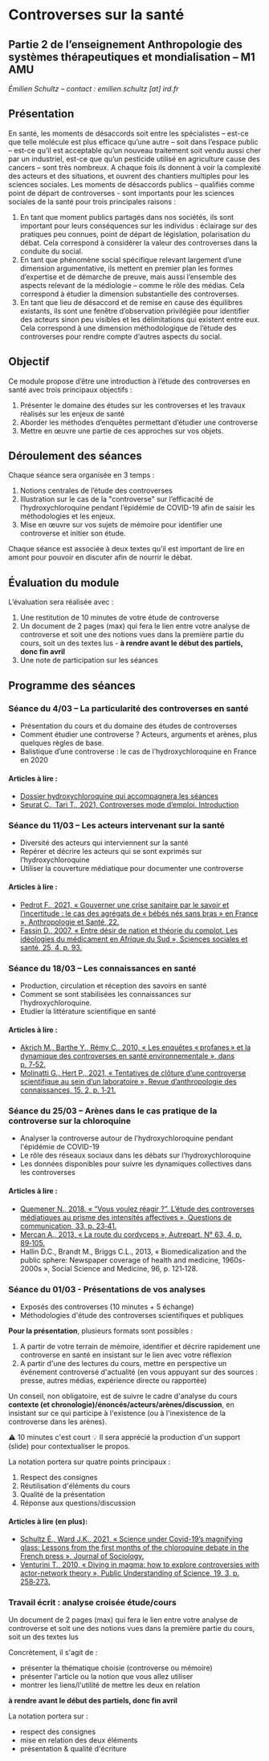 # Controverses sur la santé

## Partie 2 de l’enseignement Anthropologie des systèmes thérapeutiques et mondialisation – M1 AMU

*Émilien Schultz – contact : emilien.schultz [at] ird.fr* 

## Présentation

En santé, les moments de désaccords soit entre les spécialistes – est-ce que telle molécule est plus efficace qu’une autre – soit dans l’espace public – est-ce qu’il est acceptable qu’un nouveau traitement soit vendu aussi cher par un industriel, est-ce que qu’un pesticide utilisé en agriculture cause des cancers – sont très nombreux. A chaque fois ils donnent à voir la complexité des acteurs et des situations, et ouvrent des chantiers multiples pour les sciences sociales.
Les moments de désaccords publics – qualifiés comme point de départ de controverses - sont importants pour les sciences sociales de la santé pour trois principales raisons :

1. En tant que moment publics partagés dans nos sociétés, ils sont important pour leurs conséquences sur les individus : éclairage sur des pratiques peu connues, point de départ de législation, polarisation du débat. Cela correspond à considérer la valeur des controverses dans la conduite du social.
2. En tant que phénomène social spécifique relevant largement d’une dimension argumentative, ils mettent en premier plan les formes d’expertise et de démarche de preuve, mais aussi l’ensemble des aspects relevant de la médiologie – comme le rôle des médias. Cela correspond à étudier la dimension substantielle des controverses.
3. En tant que lieu de désaccord et de remise en cause des équilibres existants, ils sont une fenêtre d’observation privilégiée pour identifier des acteurs sinon peu visibles et les délimitations qui existent entre eux. Cela correspond à une dimension méthodologique de l’étude des controverses pour rendre compte d’autres aspects du social.

## Objectif

Ce module propose d’être une introduction à l’étude des controverses en santé avec trois principaux objectifs :

1. Présenter le domaine des études sur les controverses et les travaux réalisés sur les enjeux de santé
2. Aborder les méthodes d’enquêtes permettant d’étudier une controverse
3. Mettre en œuvre une partie de ces approches sur vos objets.

## Déroulement des séances

Chaque séance sera organisée en 3 temps :

1. Notions centrales de l’étude des controverses
2. Illustration sur le cas de la "controverse" sur l’efficacité de l’hydroxychloroquine pendant l’épidémie de COVID-19 afin de saisir les méthodologies et les enjeux.
3. Mise en œuvre sur vos sujets de mémoire pour identifier une controverse et initier son étude.

Chaque séance est associée à deux textes qu’il est important de lire en amont pour pouvoir en discuter afin de nourrir le débat.

## Évaluation du module

L’évaluation sera réalisée avec :

1. Une restitution de 10 minutes de votre étude de controverse
2. Un document de 2 pages (max) qui fera le lien entre votre analyse de controverse et soit une des notions vues dans la première partie du cours, soit un des textes lus - **à rendre avant le début des partiels, donc fin avril**
3. Une note de participation sur les séances

## Programme des séances

### Séance du 4/03 – La particularité des controverses en santé

- Présentation du cours et du domaine des études de controverses
- Comment étudier une controverse ? Acteurs, arguments et arènes, plus quelques règles de base.
- Balistique d’une controverse : le cas de l’hydroxychloroquine en France en 2020

#### Articles à lire :

- [Dossier hydroxychloroquine qui accompagnera les séances](https://github.com/emilienschultz/cours-controverses-sante-2022/blob/main/Documents/Dossier%20HC%20-%20v02032022.pdf)
- [Seurat C., Tari T., 2021, Controverses mode d’emploi. Introduction](https://controverses.org/mode-demploi/intro.html)

### Séance du 11/03 – Les acteurs intervenant sur la santé

- Diversité des acteurs qui interviennent sur la santé
- Repérer et décrire les acteurs qui se sont exprimés sur l’hydroxychloroquine
- Utiliser la couverture médiatique pour documenter une controverse

#### Articles à lire :

- [Pedrot F., 2021, « Gouverner une crise sanitaire par le savoir et l’incertitude : le cas des agrégats de « bébés nés sans bras » en France », Anthropologie et Santé, 22.](https://journals.openedition.org/anthropologiesante/9194)
- [Fassin D., 2007, « Entre désir de nation et théorie du complot. Les idéologies du médicament en Afrique du Sud », Sciences sociales et santé, 25, 4, p. 93.](https://www.cairn.info/revue-sciences-sociales-et-sante-2007-4-page-93.htm)

### Séance du 18/03 – Les connaissances en santé

- Production, circulation et réception des savoirs en santé
- Comment se sont stabilisées les connaissances sur l’hydroxychloroquine.
- Etudier la littérature scientifique en santé

#### Articles à lire :

- [Akrich M., Barthe Y., Rémy C., 2010, « Les enquêtes « profanes » et la dynamique des controverses en santé environnementale », dans p. 7‑52.](https://books.openedition.org/pressesmines/315?lang=en)
- [Molinatti G., Hert P., 2021, « Tentatives de clôture d’une controverse scientifique au sein d’un laboratoire », Revue d’anthropologie des connaissances, 15, 2, p. 1‑21.](https://journals.openedition.org/rac/22194)

### Séance du 25/03 – Arènes dans le cas pratique de la controverse sur la chloroquine

- Analyser la controverse autour de l'hydroxychloroquine pendant l'épidémie de COVID-19
- Le rôle des réseaux sociaux dans les débats sur l’hydroxychloroquine
- Les données disponibles pour suivre les dynamiques collectives dans les controverses

#### Articles à lire :

- [Quemener N., 2018, « “Vous voulez réagir ?”. L’étude des controverses médiatiques au prisme des intensités affectives », Questions de communication, 33, p. 23‑41.](https://journals.openedition.org/questionsdecommunication/12088)
- [Mercan A., 2013, « La route du cordyceps », Autrepart, N° 63, 4, p. 89‑105.](https://www.cairn.info/revue-autrepart-2012-4-page-89.htm)
- Hallin D.C., Brandt M., Briggs C.L., 2013, « Biomedicalization and the public sphere: Newspaper coverage of health and medicine, 1960s-2000s », Social Science and Medicine, 96, p. 121‑128.

### Séance du 01/03 -  Présentations de vos analyses

- Exposés des controverses (10 minutes + 5 échange)
- Méthodologies d'étude des controverses scientifiques et publiques

**Pour la présentation**, plusieurs formats sont possibles :

1. A partir de votre terrain de mémoire, identifier et décrire rapidement une controverse en santé en insistant sur le lien avec votre réflexion
2. A partir d'une des lectures du cours, mettre en perspective un événement controversé d'actualité (en vous appuyant sur des sources : presse, autres médias, expérience directe ou rapportée)

Un conseil, non obligatoire, est de suivre le cadre d'analyse du cours **contexte (et chronologie)/énoncés/acteurs/arènes/discussion**, en insistant sur ce qui participe à l'existence (ou à l'inexistence de la controverse dans les arènes). 

⚠️ 10 minutes c'est court
💡 Il sera apprécié la production d'un support (slide) pour contextualiser le propos.

La notation portera sur quatre points principaux :
1. Respect des consignes
2. Réutilisation d'éléments du cours
3. Qualité de la présentation
4. Réponse aux questions/discussion

#### Articles à lire (en plus):

- [Schultz É., Ward J.K., 2021, « Science under Covid-19’s magnifying glass: Lessons from the first months of the chloroquine debate in the French press », Journal of Sociology.](https://journals.sagepub.com/doi/full/10.1177/1440783321999453)
- [Venturini T., 2010, « Diving in magma: how to explore controversies with actor-network theory », Public Understanding of Science, 19, 3, p. 258‑273.](https://medialab.sciencespo.fr/publications/Venturini-Diving_in_Magma.pdf)

### Travail écrit : analyse croisée étude/cours

Un document de 2 pages (max) qui fera le lien entre votre analyse de controverse et soit une des notions vues dans la première partie du cours, soit un des textes lus

Concrètement, il s'agit de :

- présenter la thématique choisie (controverse ou mémoire)
- présenter l'article ou la notion que vous allez utiliser
- montrer les liens/l'utilité de mettre les deux en relation

**à rendre avant le début des partiels, donc fin avril**

La notation portera sur :
- respect des consignes
- mise en relation des deux éléments
- présentation & qualité d'écriture
